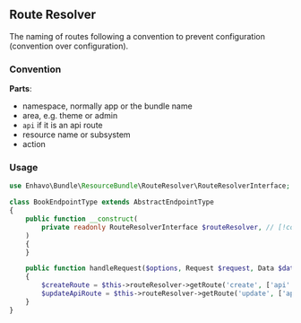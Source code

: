 ## Route Resolver

The naming of routes following a convention to prevent configuration (convention over configuration).

### Convention

**Parts**:
- namespace, normally app or the bundle name
- area, e.g. theme or admin
- `api` if it is an api route
- resource name or subsystem
- action


### Usage

```php
use Enhavo\Bundle\ResourceBundle\RouteResolver\RouteResolverInterface;

class BookEndpointType extends AbstractEndpointType
{
    public function __construct(
        private readonly RouteResolverInterface $routeResolver, // [!code focus]
    )
    {
    }

    public function handleRequest($options, Request $request, Data $data, Context $context): void
    {
        $createRoute = $this->routeResolver->getRoute('create', ['api' => false]); // [!code focus]
        $updateApiRoute = $this->routeResolver->getRoute('update', ['api' => true]); // [!code focus]
    }
}
```
